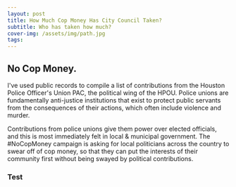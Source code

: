 ```yaml
---
layout: post
title: How Much Cop Money Has City Council Taken?
subtitle: Who has taken how much?
cover-img: /assets/img/path.jpg
tags: 
---
```


## No Cop Money.
I've used public records to compile a list of contributions from the Houston Police Officer's Union PAC, the political wing of the HPOU. Police unions are fundamentally anti-justice institutions that exist to protect public servants from the consequences of their actions, which often include violence and murder.								

Contributions from police unions give them power over elected officials, and this is most immediately felt in local & municipal government. The #NoCopMoney campaign is asking for local politicians across the country to swear off of cop money, so that they can put the interests of their community first without being swayed by political contributions. 								

### Test
